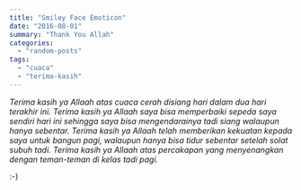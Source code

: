 ```yaml
---
title: "Smiley Face Emoticon"
date: "2016-08-01"
summary: "Thank You Allah"
categories: 
  - "random-posts"
tags: 
  - "cuaca"
  - "terima-kasih"
---
```


_Terima kasih ya Allaah atas cuaca cerah disiang hari dalam dua hari terakhir ini._ _Terima kasih ya Allaah saya bisa memperbaiki sepeda saya sendiri hari ini sehingga saya bisa mengendarainya tadi siang walaupun hanya sebentar._ _Terima kasih ya Allaah telah memberikan kekuatan kepada saya untuk bangun pagi, walaupun hanya bisa tidur sebentar setelah solat subuh tadi._ _Terima kasih ya Allaah atas percakapan yang menyenangkan dengan teman-teman di kelas tadi pagi._

:-)
